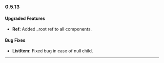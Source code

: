 ### [0.5.13](https://github.com/GeekyAnts/NativeBase/releases/tag/v0.5.13)

#### Upgraded Features
* **Ref:** Added _root ref to all components.

#### Bug Fixes
* **ListItem:** Fixed bug in case of null child.


<hr>

